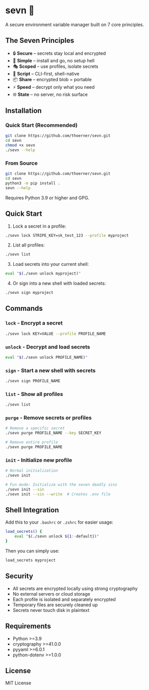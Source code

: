 # sevn 🔐

A secure environment variable manager built on 7 core principles.

## The Seven Principles

- 🔒 **Secure** – secrets stay local and encrypted
- 🎯 **Simple** – install and go, no setup hell
- 🎭 **Scoped** – use profiles, isolate secrets
- 🔧 **Script** – CLI-first, shell-native
- 📦 **Share** – encrypted blob = portable
- ⚡ **Speed** – decrypt only what you need
- 🌐 **State** – no server, no risk surface

## Installation

### Quick Start (Recommended)
```bash
git clone https://github.com/thoerner/sevn.git
cd sevn
chmod +x sevn
./sevn --help
```

### From Source
```bash
git clone https://github.com/thoerner/sevn.git
cd sevn
python3 -m pip install .
sevn --help
```

Requires Python 3.9 or higher and GPG.

## Quick Start

1. Lock a secret in a profile:
```bash
./sevn lock STRIPE_KEY=sk_test_123 --profile myproject
```

2. List all profiles:
```bash
./sevn list
```

3. Load secrets into your current shell:
```bash
eval "$(./sevn unlock myproject)"
```

4. Or sign into a new shell with loaded secrets:
```bash
./sevn sign myproject
```

## Commands

### `lock` - Encrypt a secret
```bash
./sevn lock KEY=VALUE --profile PROFILE_NAME
```

### `unlock` - Decrypt and load secrets
```bash
eval "$(./sevn unlock PROFILE_NAME)"
```

### `sign` - Start a new shell with secrets
```bash
./sevn sign PROFILE_NAME
```

### `list` - Show all profiles
```bash
./sevn list
```

### `purge` - Remove secrets or profiles
```bash
# Remove a specific secret
./sevn purge PROFILE_NAME --key SECRET_KEY

# Remove entire profile
./sevn purge PROFILE_NAME
```

### `init` - Initialize new profile
```bash
# Normal initialization
./sevn init

# Fun mode: Initialize with the seven deadly sins
./sevn init --sin
./sevn init --sin --write  # Creates .env file
```

## Shell Integration

Add this to your `.bashrc` or `.zshrc` for easier usage:

```bash
load_secrets() {
    eval "$(./sevn unlock ${1:-default})"
}
```

Then you can simply use:
```bash
load_secrets myproject
```

## Security

- All secrets are encrypted locally using strong cryptography
- No external servers or cloud storage
- Each profile is isolated and separately encrypted
- Temporary files are securely cleaned up
- Secrets never touch disk in plaintext

## Requirements

- Python >=3.9
- cryptography >=41.0.0
- pyyaml >=6.0.1
- python-dotenv >=1.0.0

## License

MIT License